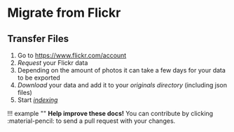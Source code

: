 # Migrate from Flickr #

## Transfer Files ##

1. Go to https://www.flickr.com/account
2. *Request* your Flickr data
3. Depending on the amount of photos it can take a few days for your data to be exported
4. *Download* your data and add it to your *originals directory* (including json files)
5. Start [*indexing*](../library/originals.md)

!!! example ""
    **Help improve these docs!** You can contribute by clicking :material-pencil: to send a pull request with your changes.
